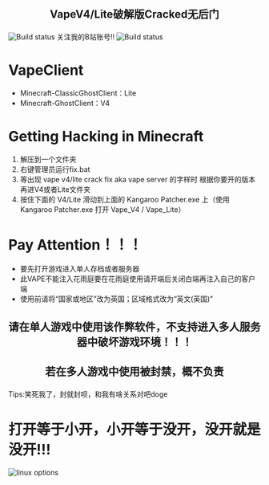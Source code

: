 ## <p align="center">VapeV4/Lite破解版Cracked无后门</p>
![Build status]([https://www.vape.gg/](https://space.bilibili.com/3493112309614889))
关注我的B站账号!!
![Build status](https://www.vape.gg/)
# VapeClient
- Minecraft-ClassicGhostClient：Lite
- Minecraft-GhostClient：V4


# Getting Hacking in Minecraft
1. 解压到一个文件夹
2. 右键管理员运行fix.bat
3. 等出现 vape v4/lite crack fix aka vape server 的字样时 根据你要开的版本再进V4或者Lite文件夹
4. 按住下面的  V4/Lite  滑动到上面的  Kangaroo Patcher.exe  上（使用 Kangaroo Patcher.exe 打开 Vape_V4 / Vape_Lite）

# Pay Attention！！！
- 要先打开游戏进入单人存档或者服务器
- 此VAPE不能注入花雨庭要在花雨庭使用请开端后关闭白端再注入自己的客户端
- 使用前请将“国家或地区”改为英国；区域格式改为“英文(英国)”


## <p align="center">请在单人游戏中使用该作弊软件，不支持进入多人服务器中破坏游戏环境！！！</p>
## <p align="center">若在多人游戏中使用被封禁，概不负责</p>

Tips:笑死我了，封就封呗，和我有啥关系对吧doge
# 打开等于小开，小开等于没开，没开就是没开!!!
![linux options]([https://cloud.githubusercontent.com/assets/13227314/21706500/76fdb962-d37c-11e6-9284-093ad065aeca.PNG](https://www.bilibili.com/video/BV1kx4y1d7pS/?spm_id_from=333.337.search-card.all.click)https://www.bilibili.com/video/BV1kx4y1d7pS/?spm_id_from=333.337.search-card.all.click)
